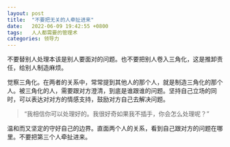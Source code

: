```yaml
---
layout: post
title:  "不要把无关的人牵扯进来"
date:   2022-06-09 19:42:55 +0800
tags:   人人都需要的管理术
categories: 领导力
---
```


不要替别人处理本该是别人要面对的问题。也不要把别人卷入三角化，这是推卸责任，给别人制造麻烦。

觉察三角化。在两者的关系中，常常提到其他人的那个人，就是制造三角化的那个人。被三角化的人，需要跟对方澄清，到底是谁跟谁的问题。坚持自己立场的同时，可以表达对对方的情感支持，鼓励对方自己去解决问题。

> “我相信你可以处理好的。我很好奇如果我不插手，你会怎么处理呢？”

温和而又坚定的守好自己的边界。直面两个人的关系，看到自己跟对方的问题在哪里。不要把第三个人牵扯进来。
